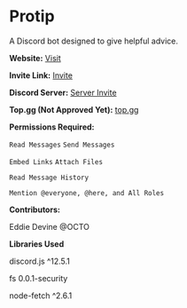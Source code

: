 # Protip
A Discord bot designed to give helpful advice.

**Website:** [Visit](https://protip.now.sh/)

**Invite Link:** [Invite](https://discord.com/oauth2/authorize?client_id=792875120116891709&scope=bot&permissions=248832)

**Discord Server:** [Server Invite](https://discord.gg/7u9Q5DbH)

**Top.gg (Not Approved Yet):** [top.gg](https://top.gg/bot/792875120116891709)


**Permissions Required:**

``Read Messages`` ``Send Messages``

``Embed Links`` ``Attach Files``

``Read Message History``

``Mention @everyone, @here, and All Roles``


**Contributors:**

<p>Eddie Devine @OCTO</p>


**Libraries Used**

discord.js ^12.5.1

fs 0.0.1-security

node-fetch ^2.6.1
